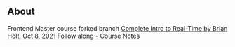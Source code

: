 ## About

Frontend Master course forked branch
[Complete Intro to Real-Time by Brian Holt, Oct 8, 2021](https://frontendmasters.com/courses/realtime/)
[Follow along - Course Notes](https://btholt.github.io/complete-intro-to-realtime/websockets-backend)
